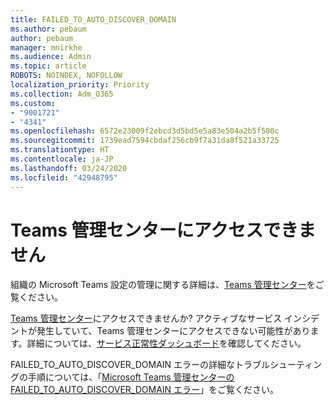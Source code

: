 ```yaml
---
title: FAILED_TO_AUTO_DISCOVER_DOMAIN
ms.author: pebaum
author: pebaum
manager: mnirkhe
ms.audience: Admin
ms.topic: article
ROBOTS: NOINDEX, NOFOLLOW
localization_priority: Priority
ms.collection: Adm_O365
ms.custom:
- "9001721"
- "4341"
ms.openlocfilehash: 6572e23009f2ebcd3d5bd5e5a83e504a2b5f500c
ms.sourcegitcommit: 1739ead7594cbdaf256cb9f7a31da8f521a33725
ms.translationtype: HT
ms.contentlocale: ja-JP
ms.lasthandoff: 03/24/2020
ms.locfileid: "42948795"
---
```

# <a name="no-access-to-teams-admin-center"></a>Teams 管理センターにアクセスできません

組織の Microsoft Teams 設定の管理に関する詳細は、[Teams 管理センター](https://docs.microsoft.com/microsoftteams/enable-features-office-365)をご覧ください。

[Teams 管理センター](https://docs.microsoft.com/microsoftteams/enable-features-office-365)にアクセスできませんか? アクティブなサービス インシデントが発生していて、Teams 管理センターにアクセスできない可能性があります。詳細については、[サービス正常性ダッシュボード](https://status.office365.com/)を確認してください。

FAILED_TO_AUTO_DISCOVER_DOMAIN エラーの詳細なトラブルシューティングの手順については、「[Microsoft Teams 管理センターの FAILED_TO_AUTO_DISCOVER_DOMAIN エラー](https://docs.microsoft.com/microsoftteams/troubleshoot/teams-administration/failed-to-auto-discover-domain-error-teams-admin-center)」をご覧ください。
